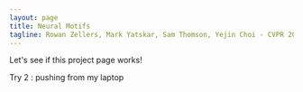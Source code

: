```yaml
---
layout: page
title: Neural Motifs
tagline: Rowan Zellers, Mark Yatskar, Sam Thomson, Yejin Choi - CVPR 2018
---
```

Let's see if this project page works!

Try 2 : pushing from my laptop